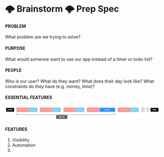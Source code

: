 # 🌩 Brainstorm 🌩 Prep Spec

#### PROBLEM  
What problem are we trying to solve?

#### PURPOSE
What would someone want to use our app instead of a timer or todo-list?

#### PEOPLE
Who is our user? What do they want? What does their day look like? What constraints do they have (e.g. money, time)?

#### ESSENTIAL FEATURES
![Traditional Pomodoro](/specs/Pomo_traditional_flow.png) <br/>

#### FEATURES
1. Visibility
2. Automation
3. 

